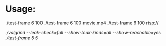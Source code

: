 # Usage:
  ./test-frame 6 100
  ./test-frame 6 100 movie.mp4
  ./test-frame 6 100 rtsp://<address>
  ./valgrind --leak-check=full --show-leak-kinds=all --show-reachable=yes ./test-frame 5 5
